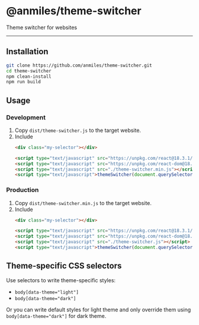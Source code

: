 # @anmiles/theme-switcher

Theme switcher for websites

----

## Installation

```bash
git clone https://github.com/anmiles/theme-switcher.git
cd theme-switcher
npm clean-install
npm run build
```

## Usage

### Development

1. Copy `dist/theme-switcher.js` to the target website.
2. Include
    ```html
    <div class="my-selector"></div>

    <script type="text/javascript" src="https://unpkg.com/react@18.3.1/umd/react.production.min.js"></script>
    <script type="text/javascript" src="https://unpkg.com/react-dom@18.3.1/umd/react-dom.production.min.js"></script>
    <script type="text/javascript" src="./theme-switcher.min.js"></script>
    <script type="text/javascript">themeSwitcher(document.querySelector('.my-selector'));</script>
    ```

### Production

1. Copy `dist/theme-switcher.min.js` to the target website.
2. Include
    ```html
    <div class="my-selector"></div>

    <script type="text/javascript" src="https://unpkg.com/react@18.3.1/umd/react.development.js"></script>
    <script type="text/javascript" src="https://unpkg.com/react-dom@18.3.1/umd/react-dom.development.js"></script>
    <script type="text/javascript" src="./theme-switcher.js"></script>
    <script type="text/javascript">themeSwitcher(document.querySelector('.my-selector'));</script>
    ```

## Theme-specific CSS selectors

Use selectors to write theme-specific styles:
- `body[data-theme="light"]`
- `body[data-theme="dark"]`

Or you can write default styles for light theme and only override them using `body[data-theme="dark"]` for dark theme.
